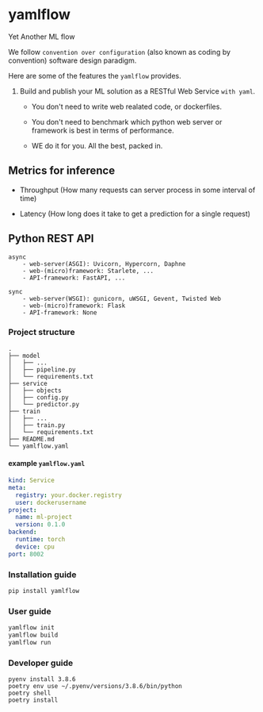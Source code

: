 # yamlflow
Yet Another ML flow

We follow `convention over configuration` (also known as coding by convention) software design paradigm.

Here are some of the features the `yamlflow` provides.


1. Build and publish your ML solution as a RESTful Web Service `with yaml`.
    
    + You don't need to write web realated code, or dockerfiles.
    
    + You don't need to benchmark which python web server or framework is best in terms of performance.
    
    + WE do it for you. All the best, packed in.


## Metrics for inference

+ Throughput
 (How many requests can server process in some interval of time)

+ Latency
 (How long does it take to get a prediction for a single request)

## Python REST API

```
async
    - web-server(ASGI): Uvicorn, Hypercorn, Daphne
    - web-(micro)framework: Starlete, ...
    - API-framework: FastAPI, ...

sync
    - web-server(WSGI): gunicorn, uWSGI, Gevent, Twisted Web
    - web-(micro)framework: Flask
    - API-framework: None
```


### Project structure 
```
.
├── model
│   ├── ...
│   ├── pipeline.py
│   └── requirements.txt
├── service
│   ├── objects
│   ├── config.py
│   └── predictor.py
├── train
│   ├── ...
│   ├── train.py
│   └── requirements.txt
├── README.md
└── yamlflow.yaml
```

#### example `yamlflow.yaml`
```yaml
kind: Service
meta:
  registry: your.docker.registry
  user: dockerusername
project:
  name: ml-project
  version: 0.1.0
backend:
  runtime: torch
  device: cpu
port: 8002
```

### Installation guide
```bash
pip install yamlflow
```

### User guide
```bash
yamlflow init
yamlflow build
yamlflow run
```

### Developer guide
```
pyenv install 3.8.6
poetry env use ~/.pyenv/versions/3.8.6/bin/python
poetry shell
poetry install
```
